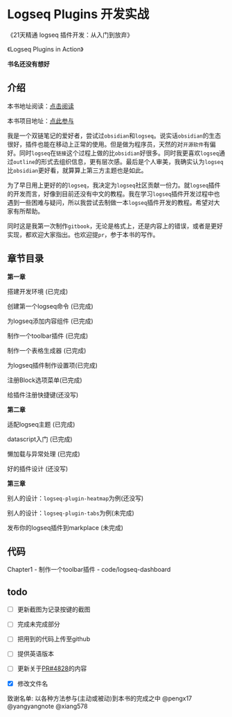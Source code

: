 # Logseq Plugins 开发实战

《21天精通 logseq 插件开发：从入门到放弃》

《Logseq Plugins in Action》

**书名还没有想好**

##

## 介绍

本书地址阅读：[点击阅读](https://a778917369.gitbook.io/21-nian-jing-tong-logseq-plugins-kai-fa-cong-ru-men-dao-fang-qi/)

本书项目地址：[点此参与](https://github.com/HXHL/logseq-plugins-develop-tutorial)

我是一个双链笔记的爱好者，尝试过`obsidian`和`logseq`。说实话`obsidian`的生态很好，插件也能在移动上正常的使用。但是做为程序员，天然的对`开源软件`有偏好。同时`logseq`在`链接`这个过程上做的比`obsidian`好很多。同时我更喜欢`logseq`通过`outline`的形式去组织信息，更有层次感。最后是个人审美，我确实认为`logseq`比`obsidian`更好看，就算算上第三方主题也是如此。

为了早日用上更好的的`logseq`，我决定为`logseq`社区贡献一份力。就`logseq`插件的开发而言，好像到目前还没有中文的教程。我在学习`logseq`插件开发过程中也遇到一些困难与疑问，所以我尝试去制做一本`logseq`插件开发的教程。希望对大家有所帮助。

同时这是我第一次制作`gitbook`，无论是格式上，还是内容上的错误，或者是更好实现，都欢迎大家指出。也欢迎提`pr`，参于本书的写作。

## 章节目录

**第一章**

搭建开发环境 (已完成)

创建第一个logseq命令 (已完成)

为logseq添加内容组件 (已完成)

制作一个toolbar插件 (已完成)

制作一个表格生成器 (已完成)

为logseq插件制作设置项(已完成)

注册Block选项菜单(已完成)

给插件注册快捷键(还没写)

**第二章**

适配logseq主题 (已完成)

datascript入门 (已完成)

懒加载与异常处理 (已完成)

好的插件设计 (还没写)

**第三章**

别人的设计：`logseq-plugin-heatmap`为例(还没写)

别人的设计：`logseq-plugin-tabs`为例(未完成)

发布你的logseq插件到markplace (未完成)

## 代码

Chapter1 - 制作一个toolbar插件 - code/logseq-dashboard

## todo

* [ ] 更新截图为记录按键的截图
* [ ] 完成未完成部分
* [ ] 把用到的代码上传至github
* [ ] 提供英语版本
* [ ] 更新关于[PR#4828](https://github.com/logseq/logseq/pull/4828)的内容
* [x] 修改文件名


致谢名单:
以各种方法参与(主动或被动)到本书的完成之中
@pengx17
@yangyangnote 
@xiang578

